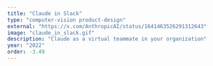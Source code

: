 ```yaml
---
title: "Claude in Slack"
type: "computer-vision product-design"
external: "https://x.com/AnthropicAI/status/1641463526291312643"
image: "claude_in_slack.gif"
description: "Claude as a virtual teammate in your organization"
year: "2022"
order: -3.49
---
```

